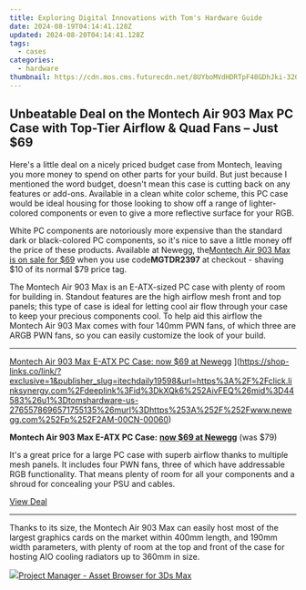 ```yaml
---
title: Exploring Digital Innovations with Tom's Hardware Guide
date: 2024-08-19T04:14:41.128Z
updated: 2024-08-20T04:14:41.128Z
tags:
  - cases
categories:
  - hardware
thumbnail: https://cdn.mos.cms.futurecdn.net/8UYboMVdHDRTpF48GDhJki-320-80.jpg
---
```


## Unbeatable Deal on the Montech Air 903 Max PC Case with Top-Tier Airflow & Quad Fans – Just $69

Here's a little deal on a nicely priced budget case from Montech, leaving you more money to spend on other parts for your build. But just because I mentioned the word budget, doesn't mean this case is cutting back on any features or add-ons. Available in a clean white color scheme, this PC case would be ideal housing for those looking to show off a range of lighter-colored components or even to give a more reflective surface for your RGB.

 White PC components are notoriously more expensive than the standard dark or black-colored PC components, so it's nice to save a little money off the price of these products. Available at Newegg, the[Montech Air 903 Max is on sale for $69](https://shop-links.co/link/?exclusive=1&publisher_slug=itechdaily19598&url=https%3A%2F%2Fclick.linksynergy.com%2Fdeeplink%3Fid%3DkXQk6%252AivFEQ%26mid%3D44583%26u1%3Dtomshardware-us-8199223282784637677%26murl%3Dhttps%253A%252F%252Fwww.newegg.com%252Fp%252F2AM-00CN-00060) when you use code**MGTDR2397** at checkout - shaving $10 of its normal $79 price tag.

 The Montech Air 903 Max is an E-ATX-sized PC case with plenty of room for building in. Standout features are the high airflow mesh front and top panels; this type of case is ideal for letting cool air flow through your case to keep your precious components cool. To help aid this airflow the Montech Air 903 Max comes with four 140mm PWN fans, of which three are ARGB PWN fans, so you can easily customize the look of your build.

---

[Montech Air 903 Max E-ATX PC Case: now $69 at Newegg](https://cdn.mos.cms.futurecdn.net/C3WUmArw7sY9dxoDPutFcW-200-100.png "Montech Air 903 Max E-ATX PC Case: now $69 at Newegg") ](https://shop-links.co/link/?exclusive=1&publisher_slug=itechdaily19598&url=https%3A%2F%2Fclick.linksynergy.com%2Fdeeplink%3Fid%3DkXQk6%252AivFEQ%26mid%3D44583%26u1%3Dtomshardware-us-2765578696571755135%26murl%3Dhttps%253A%252F%252Fwww.newegg.com%252Fp%252F2AM-00CN-00060)

**Montech Air 903 Max E-ATX PC Case:** [**now $69 at Newegg**](https://shop-links.co/link/?exclusive=1&publisher_slug=itechdaily19598&url=https%3A%2F%2Fclick.linksynergy.com%2Fdeeplink%3Fid%3DkXQk6%252AivFEQ%26mid%3D44583%26u1%3Dtomshardware-us-7159603366594402331%26murl%3Dhttps%253A%252F%252Fwww.newegg.com%252Fp%252F2AM-00CN-00060) (was $79)  
  
 It's a great price for a large PC case with superb airflow thanks to multiple mesh panels. It includes four PWN fans, three of which have addressable RGB functionality. That means plenty of room for all your components and a shroud for concealing your PSU and cables.

[View Deal](https://shop-links.co/link/?exclusive=1&publisher_slug=itechdaily19598&url=https%3A%2F%2Fclick.linksynergy.com%2Fdeeplink%3Fid%3DkXQk6%252AivFEQ%26mid%3D44583%26u1%3Dtomshardware-us-2765578696571755135%26murl%3Dhttps%253A%252F%252Fwww.newegg.com%252Fp%252F2AM-00CN-00060)

---

 Thanks to its size, the Montech Air 903 Max can easily host most of the largest graphics cards on the market within 400mm length, and 190mm width parameters, with plenty of room at the top and front of the case for hosting AIO cooling radiators up to 360mm in size.

<ins class="adsbygoogle"
     style="display:block"
     data-ad-format="autorelaxed"
     data-ad-client="ca-pub-7571918770474297"
     data-ad-slot="1223367746"></ins>



<ins class="adsbygoogle"
     style="display:block"
     data-ad-client="ca-pub-7571918770474297"
     data-ad-slot="8358498916"
     data-ad-format="auto"
     data-full-width-responsive="true"></ins>



<!-- affiliate ads begin -->
<a href="https://secure.2checkout.com/order/checkout.php?PRODS=4709458&QTY=1&AFFILIATE=108875&CART=1"><img src="https://3d-kstudio.com/wp-content/uploads/2019/10/Project-Manager-version-3-1600x900-768x419.jpg" border="0">Project Manager - Asset Browser for 3Ds Max</a>
<!-- affiliate ads end -->